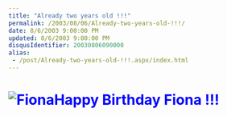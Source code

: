 ```yaml
---
title: "Already two years old !!!"
permalink: /2003/08/06/Already-two-years-old-!!!/
date: 8/6/2003 9:00:00 PM
updated: 8/6/2003 9:00:00 PM
disqusIdentifier: 20030806090000
alias:
 - /post/Already-two-years-old-!!!.aspx/index.html
---
```

# <font face="" color="blue">![Fiona](http://techheadbrothers.europe.webmatrixhosting.net/images/fiona.jpg)Happy Birthday Fiona !!!</font>
